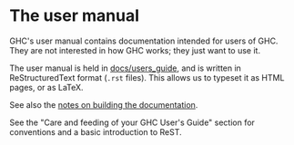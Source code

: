 # The user manual


GHC's user manual contains documentation intended for users of GHC.  They are not interested in how GHC works; they just want to use it.


The user manual is held in [docs/users_guide](/trac/ghc/browser/ghc/docs/users_guide), and is written in ReStructuredText format (`.rst` files).  This allows us to typeset it as HTML pages, or as LaTeX.


See also the [notes on building the documentation](building/docs).


See the "Care and feeding of your GHC User's Guide" section for conventions and a basic introduction to ReST.
